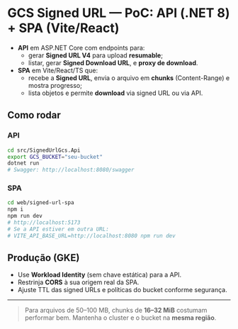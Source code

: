# GCS Signed URL — PoC: API (.NET 8) + SPA (Vite/React)

- **API** em ASP.NET Core com endpoints para:
  - gerar **Signed URL V4** para upload **resumable**;
  - listar, gerar **Signed Download URL**, e **proxy de download**.
- **SPA** em Vite/React/TS que:
  - recebe a **Signed URL**, envia o arquivo em **chunks** (Content-Range) e mostra progresso;
  - lista objetos e permite **download** via signed URL ou via API.

## Como rodar

### API
```bash
cd src/SignedUrlGcs.Api
export GCS_BUCKET="seu-bucket"
dotnet run
# Swagger: http://localhost:8080/swagger
```

### SPA
```bash
cd web/signed-url-spa
npm i
npm run dev
# http://localhost:5173
# Se a API estiver em outra URL:
# VITE_API_BASE_URL=http://localhost:8080 npm run dev
```

## Produção (GKE)
- Use **Workload Identity** (sem chave estática) para a API.
- Restrinja **CORS** à sua origem real da SPA.
- Ajuste TTL das signed URLs e políticas do bucket conforme segurança.

---

> Para arquivos de 50–100 MB, chunks de **16–32 MiB** costumam performar bem. Mantenha o cluster e o bucket na **mesma região**.
